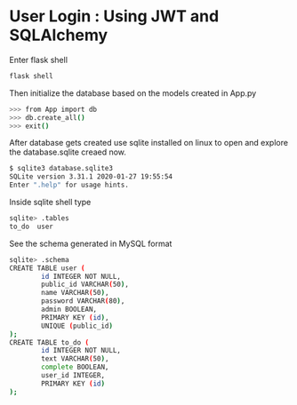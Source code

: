 # User Login : Using JWT and SQLAlchemy

Enter flask shell

```bash
flask shell
```

Then initialize the database based on the models created in App.py

```bash
>>> from App import db
>>> db.create_all()
>>> exit()
```

After database gets created use sqlite installed on linux to open and explore the database.sqlite creaed now.

```bash
$ sqlite3 database.sqlite3
SQLite version 3.31.1 2020-01-27 19:55:54
Enter ".help" for usage hints.
```

Inside sqlite shell type

```bash
sqlite> .tables
to_do  user
```

See the schema generated in MySQL format

```bash
sqlite> .schema
CREATE TABLE user (
        id INTEGER NOT NULL, 
        public_id VARCHAR(50), 
        name VARCHAR(50), 
        password VARCHAR(80), 
        admin BOOLEAN, 
        PRIMARY KEY (id), 
        UNIQUE (public_id)
);
CREATE TABLE to_do (
        id INTEGER NOT NULL, 
        text VARCHAR(50), 
        complete BOOLEAN, 
        user_id INTEGER, 
        PRIMARY KEY (id)
);
```
